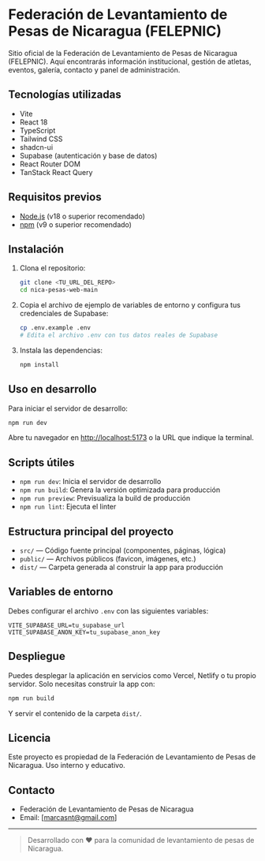 # Federación de Levantamiento de Pesas de Nicaragua (FELEPNIC)

Sitio oficial de la Federación de Levantamiento de Pesas de Nicaragua (FELEPNIC). Aquí encontrarás información institucional, gestión de atletas, eventos, galería, contacto y panel de administración.

## Tecnologías utilizadas

- Vite
- React 18
- TypeScript
- Tailwind CSS
- shadcn-ui
- Supabase (autenticación y base de datos)
- React Router DOM
- TanStack React Query

## Requisitos previos

- [Node.js](https://nodejs.org/) (v18 o superior recomendado)
- [npm](https://www.npmjs.com/) (v9 o superior recomendado)

## Instalación

1. Clona el repositorio:
   ```bash
   git clone <TU_URL_DEL_REPO>
   cd nica-pesas-web-main
   ```
2. Copia el archivo de ejemplo de variables de entorno y configura tus credenciales de Supabase:
   ```bash
   cp .env.example .env
   # Edita el archivo .env con tus datos reales de Supabase
   ```
3. Instala las dependencias:
   ```bash
   npm install
   ```

## Uso en desarrollo

Para iniciar el servidor de desarrollo:
```bash
npm run dev
```
Abre tu navegador en [http://localhost:5173](http://localhost:5173) o la URL que indique la terminal.

## Scripts útiles

- `npm run dev`: Inicia el servidor de desarrollo
- `npm run build`: Genera la versión optimizada para producción
- `npm run preview`: Previsualiza la build de producción
- `npm run lint`: Ejecuta el linter

## Estructura principal del proyecto

- `src/` — Código fuente principal (componentes, páginas, lógica)
- `public/` — Archivos públicos (favicon, imágenes, etc.)
- `dist/` — Carpeta generada al construir la app para producción

## Variables de entorno

Debes configurar el archivo `.env` con las siguientes variables:
```env
VITE_SUPABASE_URL=tu_supabase_url
VITE_SUPABASE_ANON_KEY=tu_supabase_anon_key
```

## Despliegue

Puedes desplegar la aplicación en servicios como Vercel, Netlify o tu propio servidor. Solo necesitas construir la app con:
```bash
npm run build
```
Y servir el contenido de la carpeta `dist/`.

## Licencia

Este proyecto es propiedad de la Federación de Levantamiento de Pesas de Nicaragua. Uso interno y educativo.

## Contacto

- Federación de Levantamiento de Pesas de Nicaragua
- Email: [marcasnt@gmail.com]


---

> Desarrollado con ❤️ para la comunidad de levantamiento de pesas de Nicaragua.
